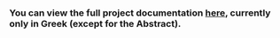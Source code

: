 ### You can view the full project documentation [here](./Project%202%20Documentation.pdf), currently only in Greek (except for the Abstract).
